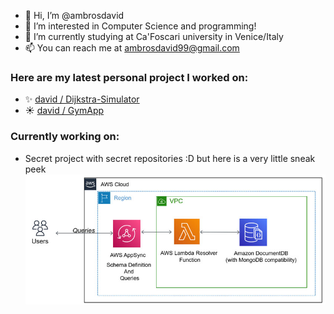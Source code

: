- 👋 Hi, I’m @ambrosdavid
- 👀 I’m interested in Computer Science and programming!
- 🌱 I’m currently studying at Ca'Foscari university in Venice/Italy
- 📫 You can reach me at ambrosdavid99@gmail.com
### Here are my latest personal project I worked on:
- ✨ [david / Dijkstra-Simulator](https://github.com/ambrosdavid/Dijkstra-Simulator)
- ☀️ [david / GymApp](https://github.com/ambrosdavid/GymApp) 
### Currently working on:
- Secret project with secret repositories :D but here is a very little sneak peek
![sneak peek](https://github.com/ambrosdavid/ambrosdavid/blob/main/curProjSnap.jpg)

<!---
ambrosdavid/ambrosdavid is a ✨ special ✨ repository because its `README.md` (this file) appears on your GitHub profile.
You can click the Preview link to take a look at your changes.
--->
